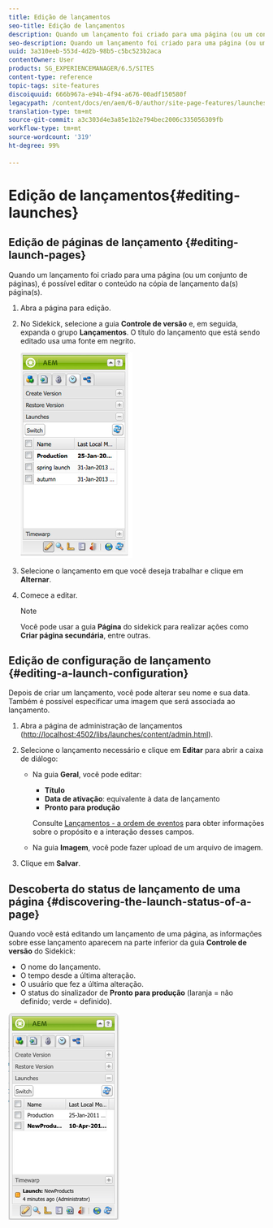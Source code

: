 ```yaml
---
title: Edição de lançamentos
seo-title: Edição de lançamentos
description: Quando um lançamento foi criado para uma página (ou um conjunto de páginas), é possível editar o conteúdo na cópia de lançamento da(s) página(s).
seo-description: Quando um lançamento foi criado para uma página (ou um conjunto de páginas), é possível editar o conteúdo na cópia de lançamento da(s) página(s).
uuid: 3a310eeb-553d-4d2b-98b5-c5bc523b2aca
contentOwner: User
products: SG_EXPERIENCEMANAGER/6.5/SITES
content-type: reference
topic-tags: site-features
discoiquuid: 666b967a-e94b-4f94-a676-00adf150580f
legacypath: /content/docs/en/aem/6-0/author/site-page-features/launches
translation-type: tm+mt
source-git-commit: a3c303d4e3a85e1b2e794bec2006c335056309fb
workflow-type: tm+mt
source-wordcount: '319'
ht-degree: 99%

---
```



# Edição de lançamentos{#editing-launches}

## Edição de páginas de lançamento {#editing-launch-pages}

Quando um lançamento foi criado para uma página (ou um conjunto de páginas), é possível editar o conteúdo na cópia de lançamento da(s) página(s).

1. Abra a página para edição.
1. No Sidekick, selecione a guia **Controle de versão** e, em seguida, expanda o grupo **Lançamentos**. O título do lançamento que está sendo editado usa uma fonte em negrito.

   ![chlimage_1-13](assets/chlimage_1-13.jpeg)

1. Selecione o lançamento em que você deseja trabalhar e clique em **Alternar**.
1. Comece a editar.

   >[!NOTE]
   >
   >Você pode usar a guia **Página** do sidekick para realizar ações como **Criar página secundária**, entre outras.

## Edição de configuração de lançamento {#editing-a-launch-configuration}

Depois de criar um lançamento, você pode alterar seu nome e sua data. Também é possível especificar uma imagem que será associada ao lançamento.

1. Abra a página de administração de lançamentos ([http://localhost:4502/libs/launches/content/admin.html](http://localhost:4502/libs/launches/content/admin.html)).

1. Selecione o lançamento necessário e clique em **Editar** para abrir a caixa de diálogo:

   * Na guia **Geral**, você pode editar:

      * **Título**
      * **Data de ativação**: equivalente à data de lançamento
      * **Pronto para produção**

      Consulte [Lançamentos - a ordem de eventos](/help/sites-authoring/launches.md#launches-the-order-of-events) para obter informações sobre o propósito e a interação desses campos.

   * Na guia **Imagem**, você pode fazer upload de um arquivo de imagem.


1. Clique em **Salvar**.

## Descoberta do status de lançamento de uma página {#discovering-the-launch-status-of-a-page}

Quando você está editando um lançamento de uma página, as informações sobre esse lançamento aparecem na parte inferior da guia **Controle de versão** do Sidekick:

* O nome do lançamento.
* O tempo desde a última alteração.
* O usuário que fez a última alteração.
* O status do sinalizador de **Pronto para produção** (laranja = não definido; verde = definido).

![chlimage_1-186](assets/chlimage_1-186.png)

